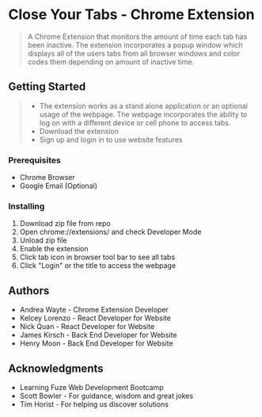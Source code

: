 # Close Your Tabs - Chrome Extension

>A Chrome Extension that monitors the amount of time each tab has been inactive. The extension incorporates a popup window which displays all of the users tabs from all browser windows and color codes them depending on amount of inactive time. 

## Getting Started

>* The extension works as a stand alone application or an optional usage of the webpage. The webpage incorporates the ability to log on with a different device or cell phone to access tabs. 
>* Download the extension 
>* Sign up and login in to use website features

### Prerequisites

* Chrome Browser
* Google Email (Optional)

### Installing

1. Download zip file from repo
2. Open chrome://extensions/ and check Developer Mode
3. Unload zip file
4. Enable the extension
5. Click tab icon in browser tool bar to see all tabs
6. Click "Login" or the title to access the webpage



## Authors

* Andrea Wayte - Chrome Extension Developer
* Kelcey Lorenzo - React Developer for Website
* Nick Quan - React Developer for Website
* James Kirsch - Back End Developer for Website
* Henry Moon - Back End Developer for Website


## Acknowledgments

* Learning Fuze Web Development Bootcamp
* Scott Bowler - For guidance, wisdom and great jokes
* Tim Horist - For helping us discover solutions

